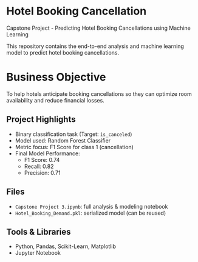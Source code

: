 # Hotel Booking Cancellation
Capstone Project - Predicting Hotel Booking Cancellations using Machine Learning

This repository contains the end-to-end analysis and machine learning model to predict hotel booking cancellations.

# Business Objective
To help hotels anticipate booking cancellations so they can optimize room availability and reduce financial losses.

## Project Highlights
- Binary classification task (Target: `is_canceled`)
- Model used: Random Forest Classifier
- Metric focus: F1 Score for class 1 (cancellation)
- Final Model Performance:
  - F1 Score: 0.74
  - Recall: 0.82
  - Precision: 0.71

## Files
- `Capstone Project 3.ipynb`: full analysis & modeling notebook
- `Hotel_Booking_Demand.pkl`: serialized model (can be reused)

## Tools & Libraries
- Python, Pandas, Scikit-Learn, Matplotlib
- Jupyter Notebook
